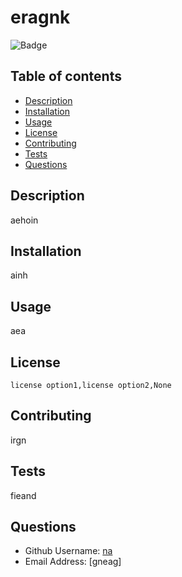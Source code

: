 # eragnk
  
  <!-- License Badge Section -->
  ![Badge]()

  ## Table of contents
  * [Description](#description)
  * [Installation](#installation)
  * [Usage](#usage)
  * [License](#license)
  * [Contributing](#contributing)
  * [Tests](#tests)
  * [Questions](#credit)

  ## Description
  aehoin

  ## Installation
  ainh

  ## Usage
  aea

  ## License
    license option1,license option2,None

  ## Contributing
  irgn

  ## Tests
  fieand

  ## Questions
  * Github Username: [na](https://github.com/na)
  * Email Address: [gneag]
